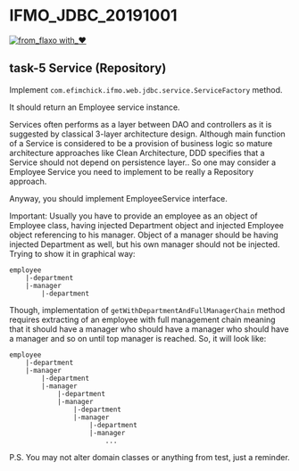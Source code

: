 # IFMO_JDBC_20191001
[![from_flaxo with_♥](https://img.shields.io/badge/from_flaxo-with_♥-blue.svg)](https://github.com/tcibinan/flaxo)

## task-5 Service (Repository)
Implement `com.efimchick.ifmo.web.jdbc.service.ServiceFactory` method.

It should return an Employee service instance.

Services often performs as a layer between DAO and controllers as it is suggested by classical 3-layer architecture design.
Although main function of a Service is considered to be a provision of business logic so mature architecture approaches like Clean Architecture, DDD specifies that a Service should not depend on persistence layer.. 
So one may consider a Employee Service you need to implement to be really a Repository approach. 

Anyway, you should implement EmployeeService  interface.

Important: Usually you have to provide an employee as an object of Employee class, having injected Department object and injected Employee object referencing to his manager.
Object of a manager should be having injected Department as well, but his own manager should not be injected.
Trying to show it in graphical way:
```
employee
    |-department
    |-manager
        |-department
```
Though, implementation of `getWithDepartmentAndFullManagerChain` method requires extracting of an employee with full management chain 
meaning that it should have a manager who should have a manager who should have a manager and so on until top manager is reached.
So, it will look like:
```
employee
    |-department
    |-manager
        |-department
        |-manager
            |-department
            |-manager
                |-department
                |-manager
                    |-department
                    |-manager
                        ...
```
 


P.S. You may not alter domain classes or anything from test, just a reminder.  
 